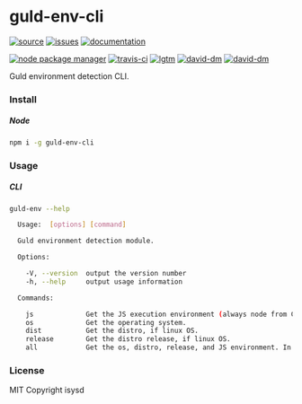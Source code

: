 # guld-env-cli

[![source](https://img.shields.io/badge/source-bitbucket-blue.svg)](https://bitbucket.org/guld/tech-js-node_modules-guld-env-cli) [![issues](https://img.shields.io/badge/issues-bitbucket-yellow.svg)](https://bitbucket.org/guld/tech-js-node_modules-guld-env-cli/issues) [![documentation](https://img.shields.io/badge/docs-guld.tech-green.svg)](https://guld.tech/cli/guld-env-cli.html)

[![node package manager](https://img.shields.io/npm/v/guld-env-cli.svg)](https://www.npmjs.com/package/guld-env-cli) [![travis-ci](https://travis-ci.org/guldcoin/tech-js-node_modules-guld-env-cli.svg)](https://travis-ci.org/guldcoin/tech-js-node_modules-guld-env-cli?branch=guld) [![lgtm](https://img.shields.io/lgtm/grade/javascript/b/guld/tech-js-node_modules-guld-env-cli.svg?logo=lgtm&logoWidth=18)](https://lgtm.com/projects/b/guld/tech-js-node_modules-guld-env-cli/context:javascript) [![david-dm](https://david-dm.org/guldcoin/tech-js-node_modules-guld-env-cli/status.svg)](https://david-dm.org/guldcoin/tech-js-node_modules-guld-env-cli) [![david-dm](https://david-dm.org/guldcoin/tech-js-node_modules-guld-env-cli/dev-status.svg)](https://david-dm.org/guldcoin/tech-js-node_modules-guld-env-cli?type=dev)

Guld environment detection CLI.

### Install

##### Node

```sh
npm i -g guld-env-cli
```

### Usage

##### CLI

```sh
guld-env --help

  Usage:  [options] [command]

  Guld environment detection module.

  Options:

    -V, --version  output the version number
    -h, --help     output usage information

  Commands:

    js             Get the JS execution environment (always node from CLI)
    os             Get the operating system.
    dist           Get the distro, if linux OS.
    release        Get the distro release, if linux OS.
    all            Get the os, distro, release, and JS environment. In that order.

```

### License

MIT Copyright isysd

